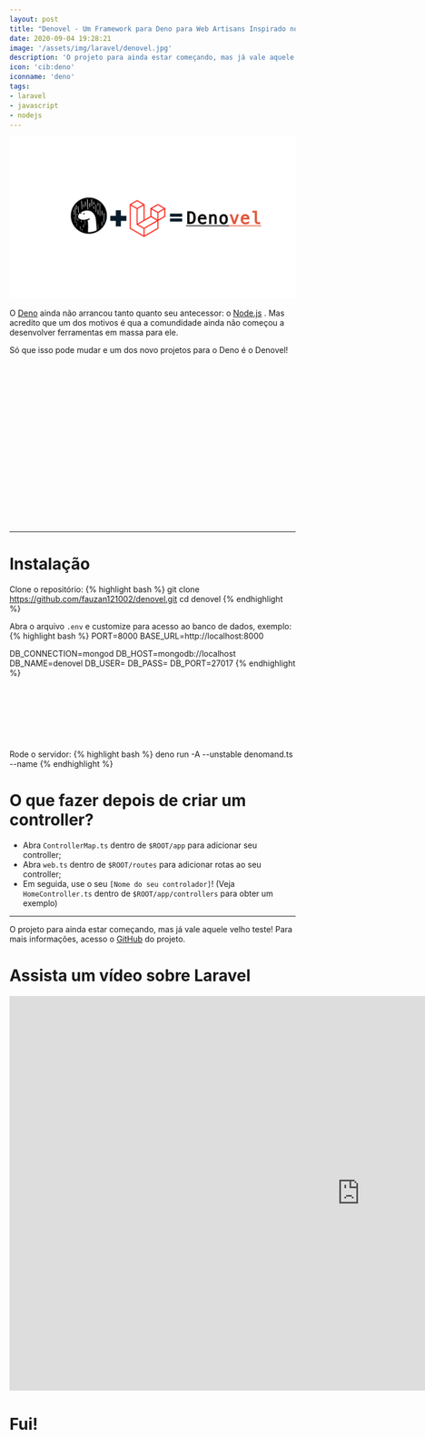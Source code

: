 ```yaml
---
layout: post
title: "Denovel - Um Framework para Deno para Web Artisans Inspirado no Laravel"
date: 2020-09-04 19:28:21
image: '/assets/img/laravel/denovel.jpg'
description: 'O projeto para ainda estar começando, mas já vale aquele velho teste!'
icon: 'cib:deno'
iconname: 'deno'
tags:
- laravel
- javascript
- nodejs
---
```


![Denovel - Um Framework para Deno para Web Artisans Inspirado no Laravel](/assets/img/laravel/denovel.jpg)

O [Deno](https://deno.land/) ainda não arrancou tanto quanto seu antecessor: o [Node.js](https://terminalroot.com.br/2019/11/como-instalar-nodejs-no-linux-e-primeiros-passos.html) . Mas acredito que um dos motivos é qua a comundidade ainda não começou a desenvolver ferramentas em massa para ele.

Só que isso pode mudar e um dos novo projetos para o Deno é o Denovel!

<!-- QUADRADO -->
<script async src="//pagead2.googlesyndication.com/pagead/js/adsbygoogle.js"></script>
<ins class="adsbygoogle"
style="display:inline-block;width:336px;height:280px"
data-ad-client="ca-pub-2838251107855362"
data-ad-slot="5351066970"></ins>
<script>
(adsbygoogle = window.adsbygoogle || []).push({});
</script>

---

# Instalação
Clone o repositório:
{% highlight bash %}
git clone https://github.com/fauzan121002/denovel.git
cd denovel
{% endhighlight %}

Abra o arquivo `.env` e customize para acesso ao banco de dados, exemplo:
{% highlight bash %}
PORT=8000
BASE_URL=http://localhost:8000

DB_CONNECTION=mongod
DB_HOST=mongodb://localhost
DB_NAME=denovel
DB_USER=
DB_PASS=
DB_PORT=27017
{% endhighlight %}

<!-- MINI ANÚNCIO -->
<script async src="//pagead2.googlesyndication.com/pagead/js/adsbygoogle.js"></script>
<!-- Games Root -->
<ins class="adsbygoogle"
style="display:inline-block;width:730px;height:95px"
data-ad-client="ca-pub-2838251107855362"
data-ad-slot="5351066970"></ins>
<script>
(adsbygoogle = window.adsbygoogle || []).push({});
</script>

Rode o servidor:
{% highlight bash %}
deno run -A --unstable denomand.ts --name </YourControllerName>
{% endhighlight %}

# O que fazer depois de criar um controller?
+ Abra `ControllerMap.ts` dentro de `$ROOT/app` para adicionar seu controller;
+ Abra `web.ts` dentro de `$ROOT/routes` para adicionar rotas ao seu controller;
+ Em seguida, use o seu `[Nome do seu controlador]`! (Veja `HomeController.ts` dentro de `$ROOT/app/controllers` para obter um exemplo)

---

O projeto para ainda estar começando, mas já vale aquele velho teste! Para mais informações, acesso o [GitHub](https://github.com/fauzan121002/denovel) do projeto.

<!-- RETANGULO LARGO 2 -->
<script async src="//pagead2.googlesyndication.com/pagead/js/adsbygoogle.js"></script>
<ins class="adsbygoogle"
style="display:block; text-align:center;"
data-ad-layout="in-article"
data-ad-format="fluid"
data-ad-client="ca-pub-2838251107855362"
data-ad-slot="8549252987"></ins>
<script>
(adsbygoogle = window.adsbygoogle || []).push({});
</script>

# Assista um vídeo sobre Laravel

<iframe width="1234" height="694" src="https://www.youtube.com/embed/TKH4S4_d9PA" frameborder="0" allow="accelerometer; autoplay; encrypted-media; gyroscope; picture-in-picture" allowfullscreen></iframe> 


# Fui!

